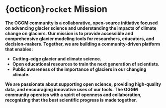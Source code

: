 # {octicon}`rocket` Mission

**The OGGM community is a collaborative, open-source initiative focused on advancing glacier science and understanding the impacts of climate change on glaciers. Our mission is to provide accessible and comprehensive glacier modeling tools for researchers, educators, and decision-makers. Together, we are building a community-driven platform that enables:**

- **Cutting-edge glacier and climate science.**
- **Open educational resources to train the next generation of scientists.**
- **Public awareness of the importance of glaciers in our changing climate.**

**We are passionate about supporting open science, providing high-quality data, and encouraging innovative uses of our tools. The OGGM community operates with a spirit of openness and collaboration, recognizing that the best scientific progress is made together.**
